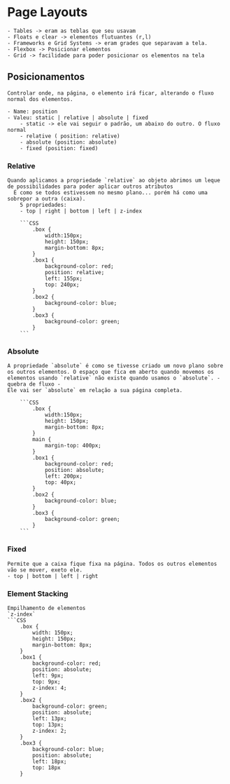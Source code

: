 # Page Layouts

    - Tables -> eram as teblas que seu usavam
    - Floats e clear -> elementos flutuantes (r,l)
    - Frameworks e Grid Systems -> eram grades que separavam a tela.
    - Flexbox -> Posicionar elementos
    - Grid -> facilidade para poder posicionar os elementos na tela

## Posicionamentos

    Controlar onde, na página, o elemento irá ficar, alterando o fluxo normal dos elementos.

    - Name: position
    - Valeu: static | relative | absolute | fixed
        - static -> ele vai seguir o padrão, um abaixo do outro. O fluxo normal
        - relative ( position: relative) 
        - absolute (position: absolute)
        - fixed (position: fixed)

### Relative

    Quando aplicamos a propriedade `relative` ao objeto abrimos um leque de possibilidades para poder aplicar outros atributos
      É como se todos estivessem no mesmo plano... porém há como uma sobrepor a outra (caixa).
        5 propriedades: 
        - top | right | bottom | left | z-index

        ```CSS
            .box {
                width:150px;
                height: 150px;
                margin-bottom: 8px;
            }
            .box1 {
                background-color: red;
                position: relative;
                left: 155px;
                top: 240px;
            }
            .box2 {
                background-color: blue;
            }
            .box3 {
                background-color: green;
            }
        ```

### Absolute

    A propriedade `absolute` é como se tivesse criado um novo plano sobre os outros elementos. O espaço que fica em aberto quando movemos os elementos usando `relative` não existe quando usamos o `absolute`. - quebra de fluxo -
    Ele vai ser `absolute` em relação a sua página completa.
    
        ```CSS
            .box {
                width:150px;
                height: 150px;
                margin-bottom: 8px;
            }
            main {
                margin-top: 400px;
            }
            .box1 {
                background-color: red;
                position: absolute;
                left: 200px;
                top: 40px;
            }
            .box2 {
                background-color: blue;
            }
            .box3 {
                background-color: green;
            }
        ```
### Fixed

    Permite que a caixa fique fixa na página. Todos os outros elementos vão se mover, exeto ele.
    - top | bottom | left | right

### Element Stacking

    Empilhamento de elementos
    `z-index`
    ```CSS
        .box {
            width: 150px;
            height: 150px;
            margin-bottom: 8px;
        }
        .box1 {
            background-color: red;
            position: absolute;
            left: 9px;
            top: 9px;
            z-index: 4;
        }
        .box2 {
            background-color: green;
            position: absolute;
            left: 13px;
            top: 13px;
            z-index: 2;
        }
        .box3 {
            background-color: blue;
            position: absolute;
            left: 18px;
            top: 18px
        }
        